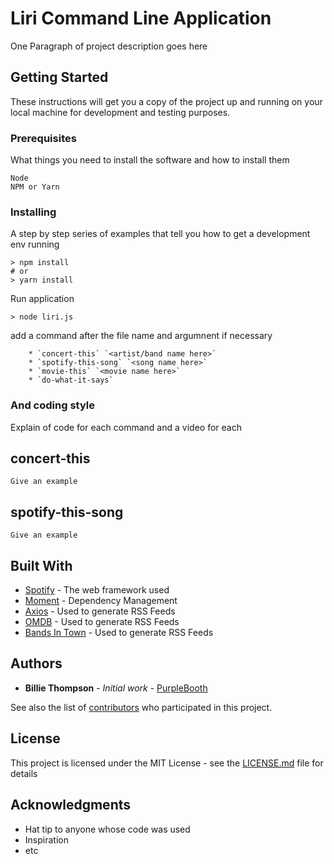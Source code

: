 # Liri Command Line Application
<!-- image here -->
One Paragraph of project description goes here

## Getting Started

These instructions will get you a copy of the project up and running on your local machine for development and testing purposes.

### Prerequisites

What things you need to install the software and how to install them

```
Node
NPM or Yarn
```

### Installing

A step by step series of examples that tell you how to get a development env running
```
> npm install
# or
> yarn install
```
Run application
```
> node liri.js 
```

add a command  after the file name and argumnent if necessary
```
    * `concert-this` `<artist/band name here>`
    * `spotify-this-song` `<song name here>`
    * `movie-this` `<movie name here>`
    * `do-what-it-says`
```

### And coding style 

Explain of code for each command and a video for each

## concert-this
```
Give an example
```
<!-- VIDEO/GIF here -->

## spotify-this-song
```
Give an example
```
<!-- VIDEO/GIF here -->

## Built With

* [Spotify](http://www.dropwizard.io/1.0.2/docs/) - The web framework used
* [Moment](https://maven.apache.org/) - Dependency Management
* [Axios](https://rometools.github.io/rome/) - Used to generate RSS Feeds
* [OMDB](https://rometools.github.io/rome/) - Used to generate RSS Feeds
* [Bands In Town](https://rometools.github.io/rome/) - Used to generate RSS Feeds

## Authors

* **Billie Thompson** - *Initial work* - [PurpleBooth](https://github.com/PurpleBooth)

See also the list of [contributors](https://github.com/your/project/contributors) who participated in this project.

## License

This project is licensed under the MIT License - see the [LICENSE.md](LICENSE.md) file for details

## Acknowledgments

* Hat tip to anyone whose code was used
* Inspiration
* etc

